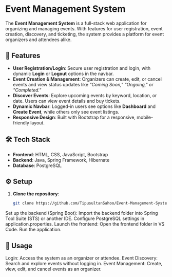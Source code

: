 # Event Management System

The **Event Management System** is a full-stack web application for organizing and managing events. With features for user registration, event creation, discovery, and ticketing, the system provides a platform for event organizers and attendees alike.

## 🚀 Features

- **User Registration/Login**: Secure user registration and login, with dynamic **Login** or **Logout** options in the navbar.
- **Event Creation & Management**: Organizers can create, edit, or cancel events and view status updates like _"Coming Soon," "Ongoing,"_ or _"Completed."_
- **Discover Events**: Explore upcoming events by keyword, location, or date. Users can view event details and buy tickets.
- **Dynamic Navbar**: Logged-in users see options like **Dashboard** and **Create Event**, while others only see event listings.
- **Responsive Design**: Built with Bootstrap for a responsive, mobile-friendly layout.

## 🛠️ Tech Stack

- **Frontend**: HTML, CSS, JavaScript, Bootstrap
- **Backend**: Java, Spring Framework, Hibernate
- **Database**: PostgreSQL

## ⚙️ Setup

1. **Clone the repository**:
   ```bash
   git clone https://github.com/TipusultanSahoo/Event-Management-System-Final.git
Set up the backend (Spring Boot):
Import the backend folder into Spring Tool Suite (STS) or another IDE.
Configure PostgreSQL settings in application.properties.
Launch the frontend:
Open the frontend folder in VS Code.
Run the application.

## 📖 Usage

Login: Access the system as an organizer or attendee.
Event Discovery: Search and explore events without logging in.
Event Management: Create, view, edit, and cancel events as an organizer.
